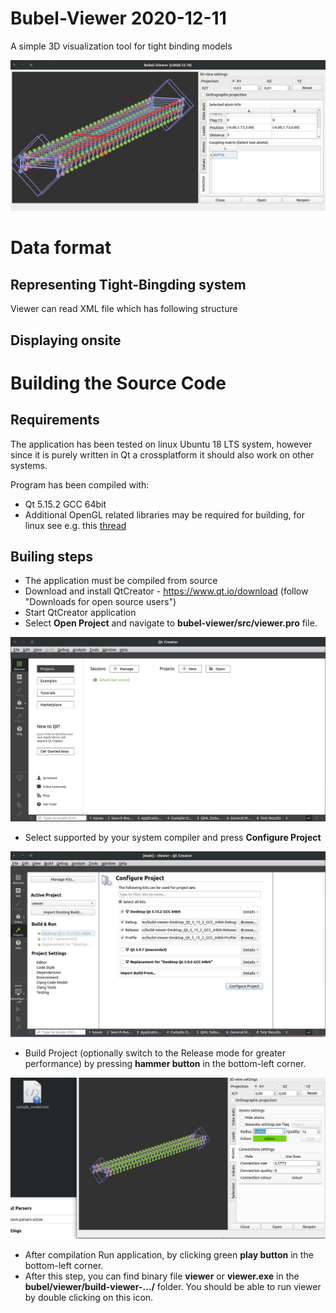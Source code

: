 # Bubel-Viewer 2020-12-11

A simple 3D visualization tool for tight binding models

![image](img/header-image.png)

# Data format

## Representing Tight-Bingding system

Viewer can read XML file which has following structure

## Displaying onsite 


# Building the Source Code

## Requirements

The application has been tested on linux Ubuntu 18 LTS system, however since it 
is purely written in Qt a crossplatform it should also work on other systems.

Program has been compiled with:
* Qt 5.15.2 GCC 64bit
* Additional OpenGL related libraries may be required for building, for linux see e.g. this [thread](https://forum.qt.io/topic/50865/gl-gl-h-not-found-in-linux/10)

## Builing steps 

* The application must be compiled from source 
* Download and install QtCreator - https://www.qt.io/download (follow "Downloads for open source users")
* Start QtCreator application
* Select **Open Project** and navigate to **bubel-viewer/src/viewer.pro** file.

![image](img/building-instructions-01.png)

* Select supported by your system compiler and press **Configure Project**

![image](img/building-instructions-02.png)

* Build Project (optionally switch to the Release mode for greater performance) by pressing **hammer button** in the bottom-left corner.

![image](img/building-instructions-03.png)

* After compilation Run application, by clicking green **play button** in the bottom-left corner. 
* After this step, you can find binary file **viewer** or **viewer.exe** in the **bubel/viewer/build-viewer-.../**  folder. 
You should be able to run viewer by double clicking on this icon. 



